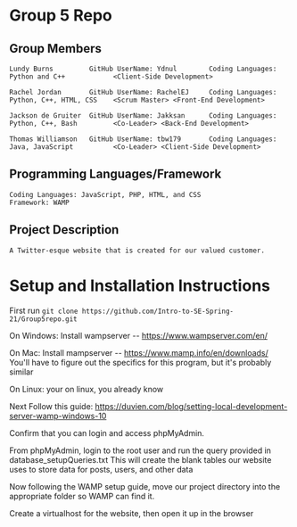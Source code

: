 # Group 5 Repo

## Group Members
```
Lundy Burns         GitHub UserName: Ydnul        Coding Languages: Python and C++            <Client-Side Development>

Rachel Jordan       GitHub UserName: RachelEJ     Coding Languages: Python, C++, HTML, CSS    <Scrum Master> <Front-End Development>

Jackson de Gruiter  GitHub UserName: Jakksan      Coding Languages: Python, C++, Bash         <Co-Leader> <Back-End Development>

Thomas Williamson   GitHub UserName: tbw179       Coding Languages: Java, JavaScript          <Co-Leader> <Client-Side Development>
```
## Programming Languages/Framework
```
Coding Languages: JavaScript, PHP, HTML, and CSS
Framework: WAMP
```
## Project Description
```
A Twitter-esque website that is created for our valued customer.
```


# Setup and Installation Instructions


First run `git clone https://github.com/Intro-to-SE-Spring-21/Group5repo.git`


On Windows:
Install wampserver -- https://www.wampserver.com/en/

On Mac:
Install mampserver -- https://www.mamp.info/en/downloads/
You'll have to figure out the specifics for this program, but it's probably similar

On Linux:
your on linux, you already know


Next Follow this guide:  https://duvien.com/blog/setting-local-development-server-wamp-windows-10

Confirm that you can login and access phpMyAdmin.

From phpMyAdmin, login to the root user and run the query provided in database_setupQueries.txt
This will create the blank tables our website uses to store data for posts, users, and other data


Now following the WAMP setup guide, move our project directory into the appropriate folder so WAMP can find it.

Create a virtualhost for the website, then open it up in the browser
